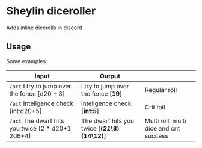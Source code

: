 # Sheylin diceroller

Adds inline dicerolls in discord

## Usage

Some examples:

| Input                                           | Output                                             |                                         |
|-------------------------------------------------|----------------------------------------------------|-----------------------------------------|
| ``/act`` I try to jump over the fence [d20 + 3]     | I try to jump over the fence [**19**]              | Regular roll                            |
| ``/act`` Inteligence check [int:d20+5]              | Inteligence check [**int:~~_5_~~**]                | Crit fail                               |
| ``/act`` The dwarf hits you twice [2 * d20+1 2d6+4] | The dwarf hits you twice [**(__*21*__\8)(14\12)**] | Multi roll, multi dice and crit success |
